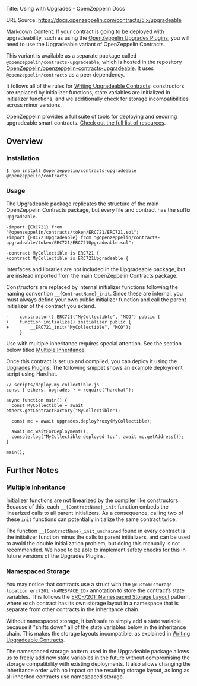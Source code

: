 Title: Using with Upgrades - OpenZeppelin Docs

URL Source: https://docs.openzeppelin.com/contracts/5.x/upgradeable

Markdown Content:
If your contract is going to be deployed with upgradeability, such as using the [OpenZeppelin Upgrades Plugins](https://docs.openzeppelin.com/upgrades-plugins/), you will need to use the Upgradeable variant of OpenZeppelin Contracts.

This variant is available as a separate package called `@openzeppelin/contracts-upgradeable`, which is hosted in the repository [OpenZeppelin/openzeppelin-contracts-upgradeable](https://github.com/OpenZeppelin/openzeppelin-contracts-upgradeable). It uses `@openzeppelin/contracts` as a peer dependency.

It follows all of the rules for [Writing Upgradeable Contracts](https://docs.openzeppelin.com/upgrades-plugins/writing-upgradeable): constructors are replaced by initializer functions, state variables are initialized in initializer functions, and we additionally check for storage incompatibilities across minor versions.

OpenZeppelin provides a full suite of tools for deploying and securing upgradeable smart contracts. [Check out the full list of resources](https://docs.openzeppelin.com/contracts/5.x/upgradeable#openzeppelin::upgrades.adoc).

[](https://docs.openzeppelin.com/contracts/5.x/upgradeable#overview)Overview
----------------------------------------------------------------------------

### [](https://docs.openzeppelin.com/contracts/5.x/upgradeable#installation)Installation

`$ npm install @openzeppelin/contracts-upgradeable @openzeppelin/contracts`

### [](https://docs.openzeppelin.com/contracts/5.x/upgradeable#usage)Usage

The Upgradeable package replicates the structure of the main OpenZeppelin Contracts package, but every file and contract has the suffix `Upgradeable`.

```
-import {ERC721} from "@openzeppelin/contracts/token/ERC721/ERC721.sol";
+import {ERC721Upgradeable} from "@openzeppelin/contracts-upgradeable/token/ERC721/ERC721Upgradeable.sol";

-contract MyCollectible is ERC721 {
+contract MyCollectible is ERC721Upgradeable {
```

Interfaces and libraries are not included in the Upgradeable package, but are instead imported from the main OpenZeppelin Contracts package.

Constructors are replaced by internal initializer functions following the naming convention `__{ContractName}_init`. Since these are internal, you must always define your own public initializer function and call the parent initializer of the contract you extend.

```
-    constructor() ERC721("MyCollectible", "MCO") public {
+    function initialize() initializer public {
+        __ERC721_init("MyCollectible", "MCO");
     }
```

Use with multiple inheritance requires special attention. See the section below titled [Multiple Inheritance](https://docs.openzeppelin.com/contracts/5.x/upgradeable#multiple-inheritance).

Once this contract is set up and compiled, you can deploy it using the [Upgrades Plugins](https://docs.openzeppelin.com/upgrades-plugins/). The following snippet shows an example deployment script using Hardhat.

```
// scripts/deploy-my-collectible.js
const { ethers, upgrades } = require("hardhat");

async function main() {
  const MyCollectible = await ethers.getContractFactory("MyCollectible");

  const mc = await upgrades.deployProxy(MyCollectible);

  await mc.waitForDeployment();
  console.log("MyCollectible deployed to:", await mc.getAddress());
}

main();
```

[](https://docs.openzeppelin.com/contracts/5.x/upgradeable#further_notes)Further Notes
--------------------------------------------------------------------------------------

### [](https://docs.openzeppelin.com/contracts/5.x/upgradeable#multiple-inheritance)Multiple Inheritance

Initializer functions are not linearized by the compiler like constructors. Because of this, each `__{ContractName}_init` function embeds the linearized calls to all parent initializers. As a consequence, calling two of these `init` functions can potentially initialize the same contract twice.

The function `__{ContractName}_init_unchained` found in every contract is the initializer function minus the calls to parent initializers, and can be used to avoid the double initialization problem, but doing this manually is not recommended. We hope to be able to implement safety checks for this in future versions of the Upgrades Plugins.

### [](https://docs.openzeppelin.com/contracts/5.x/upgradeable#namespaced_storage)Namespaced Storage

You may notice that contracts use a struct with the `@custom:storage-location erc7201:<NAMESPACE_ID>` annotation to store the contract’s state variables. This follows the [ERC-7201: Namespaced Storage Layout](https://eips.ethereum.org/EIPS/eip-7201) pattern, where each contract has its own storage layout in a namespace that is separate from other contracts in the inheritance chain.

Without namespaced storage, it isn’t safe to simply add a state variable because it "shifts down" all of the state variables below in the inheritance chain. This makes the storage layouts incompatible, as explained in [Writing Upgradeable Contracts](https://docs.openzeppelin.com/upgrades-plugins/writing-upgradeable#modifying-your-contracts).

The namespaced storage pattern used in the Upgradeable package allows us to freely add new state variables in the future without compromising the storage compatibility with existing deployments. It also allows changing the inheritance order with no impact on the resulting storage layout, as long as all inherited contracts use namespaced storage.
